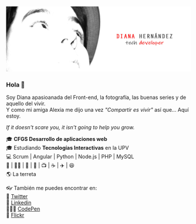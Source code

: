 
![Header Pic](https://github.com/DianaIT/DianaIT/blob/master/img/header.JPG)

### Hola 👋
Soy Diana apasioanada del Front-end, la fotografía, las buenas series y de aquello del vivir. <br />
Y como mi amiga Alexia me dijo una vez  *"Compartir es vivir"* así que... Aquí estoy.

*If it doesn't scare you, it isn't going to help you grow.*

:mortar_board: **CFGS Desarrollo de aplicaciones web**  <br />
:mortar_board: Estudiando **Tecnologías Interactivas** en la UPV <br />
💻 Scrum | Angular | Python | Node.js | PHP | MySQL <br />
:purple_heart:  | 🏳️‍🌈 | 🖖 | 📸 | :tv: | :coffee: | :airplane: | :laughing:  <br />
:earth_americas: La terreta

:eyeglasses: También me puedes encontrar en: <br />
💬 [Twitter](https://twitter.com/dianait_) <br />
:briefcase: [Linkedin](https://www.linkedin.com/in/dianahernandezsoler/) <br />
👩🏼‍💻 [CodePen](https://codepen.io/dianait-the-bold) <br />
📸 [Flickr](https://www.flickr.com/photos/elinstantedecisivo/) <br />
